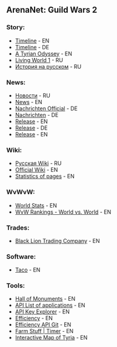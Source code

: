## ArenaNet: Guild Wars 2

### Story:

  - [Timeline](https://wiki.guildwars2.com/wiki/Timeline) - EN
  - [Timeline](https://guildnews.de/die-story-timeline-zu-guild-wars/) - DE
  - [A Tyrian Odyssey](http://atyrianodyssey.com/gw2/) - EN
  - [Living World 1](https://gw2zone.net/living-world/living-story-season-1/Rezyumiruya-pervyiy-sezon.html) - RU
  - [История на русском](https://gw2zone.net/) - RU

### News:

  - [Новости](https://guildwars-2.ru/) - RU
  - [News](https://www.guildwars2.com/en/) - EN
  - [Nachrichten Official](https://www.guildwars2.com/de/) - DE
  - [Nachrichten](https://guildnews.de/) - DE
  - [Release](https://www.guildwars2.com/en/the-game/releases/) - EN
  - [Release](https://www.guildwars2.com/de/the-game/releases/) - DE
  - [Release](https://wiki.guildwars2.com/wiki/Release#recent) - EN

### Wiki:

  - [Русская Wiki](https://wiki.guildwars-2.ru/) - RU
  - [Official Wiki](https://wiki.guildwars2.com/wiki/Main_Page) - EN
  - [Statistics of pages](https://wiki.guildwars2.com/wiki/Special:Statistics) - EN

### WvWvW:

  - [World Stats](http://gw2stats.com/eu) - EN
  - [WvW Rankings - World vs. World](https://leaderboards.guildwars2.com/en/eu/wvw) - EN

### Trades:

  - [Black Lion Trading Company](https://www.gw2bltc.com/en/) - EN

### Software:

  - [Taco](http://www.gw2taco.com/) - EN

### Tools:

  - [Hall of Monuments](https://hom.guildwars2.com/en/?#page=welcome) - EN
  - [API List of applications](https://wiki.guildwars2.com/wiki/API:List_of_applications) - EN
  - [API Key Explorer](http://apps.keeky.net/Guild-Wars-2-API-Explorer/) - EN
  - [Efficiency](https://gw2efficiency.com/) - EN
  - [Efficiency API Git](https://github.com/gw2efficiency) - EN
  - [Farm Stuff | Timer](https://gw2timer.com/) - EN
  - [Interactive Map of Tyria](http://gw2.mmorpg-life.com/interactive-maps/) - EN
